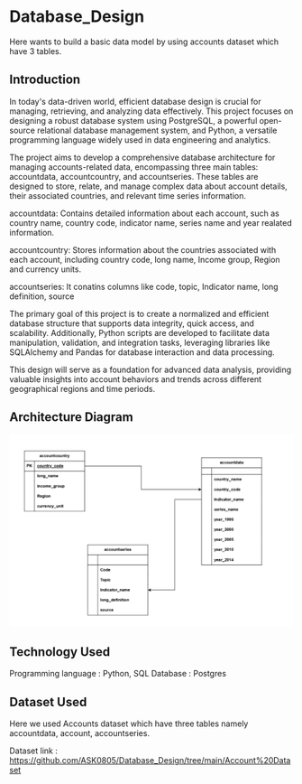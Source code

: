 # Database_Design
Here wants to build a basic data model by using accounts dataset which have 3 tables. 

## Introduction 
In today's data-driven world, efficient database design is crucial for managing, retrieving, and analyzing data effectively. This project focuses on designing a robust database system using PostgreSQL, a powerful open-source relational database management system, and Python, a versatile programming language widely used in data engineering and analytics.

The project aims to develop a comprehensive database architecture for managing accounts-related data, encompassing three main tables: accountdata, accountcountry, and accountseries. These tables are designed to store, relate, and manage complex data about account details, their associated countries, and relevant time series information.

accountdata: Contains detailed information about each account, such as country name, country code, indicator name, series name and year realated information.

accountcountry: Stores information about the countries associated with each account, including country code, long name, Income group, Region and currency units.

accountseries: It conatins columns like code, topic, Indicator name, long definition, source 

The primary goal of this project is to create a normalized and efficient database structure that supports data integrity, quick access, and scalability. Additionally, Python scripts are developed to facilitate data manipulation, validation, and integration tasks, leveraging libraries like SQLAlchemy and Pandas for database interaction and data processing.

This design will serve as a foundation for advanced data analysis, providing valuable insights into account behaviors and trends across different geographical regions and time periods.

## Architecture Diagram 
![Database Diagram](Database_design.jpg)

## Technology Used
Programming language : Python, SQL
Database : Postgres

## Dataset Used 
Here we used Accounts dataset which have three tables namely accountdata, account, accountseries.

Dataset link : https://github.com/ASK0805/Database_Design/tree/main/Account%20Dataset

